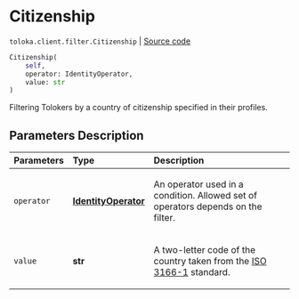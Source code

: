 # Citizenship
`toloka.client.filter.Citizenship` | [Source code](https://github.com/Toloka/toloka-kit/blob/v1.1.3/src/client/filter.py#L281)

```python
Citizenship(
    self,
    operator: IdentityOperator,
    value: str
)
```

Filtering Tolokers by a country of citizenship specified in their profiles.

## Parameters Description

| Parameters | Type | Description |
| :----------| :----| :-----------|
`operator`|**[IdentityOperator](toloka.client.primitives.operators.IdentityOperator.md)**|<p>An operator used in a condition. Allowed set of operators depends on the filter.</p>
`value`|**str**|<p>A two-letter code of the country taken from the [ISO 3166-1](https://en.wikipedia.org/wiki/ISO_3166-1_alpha-2) standard.</p>
